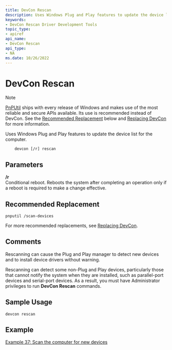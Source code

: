 ```yaml
---
title: DevCon Rescan
description: Uses Windows Plug and Play features to update the device list for the computer. 
keywords:
- DevCon Rescan Driver Development Tools
topic_type:
- apiref
api_name:
- DevCon Rescan
api_type:
- NA
ms.date: 10/26/2022
---
```


# DevCon Rescan

> [!NOTE] 
> [PnPUtil](pnputil.md) ships with every release of Windows and makes use of the most reliable and secure APIs available. Its use is recommended instead of DevCon. See the [Recommended Replacement](#recommended-replacement) below and [Replacing DevCon](devcon-migration.md) for more information.

Uses Windows Plug and Play features to update the device list for the computer. 

```
    devcon [/r] rescan 
```

## <span id="ddk_devcon_rescan_tools"></span><span id="DDK_DEVCON_RESCAN_TOOLS"></span>Parameters

<span id="________r______"></span><span id="________R______"></span> **/r**   
Conditional reboot. Reboots the system after completing an operation only if a reboot is required to make a change effective.

## Recommended Replacement

```
pnputil /scan-devices
```

For more recommended replacements, see [Replacing DevCon](devcon-migration.md).

## <span id="comments"></span><span id="COMMENTS"></span>Comments

Rescanning can cause the Plug and Play manager to detect new devices and to install device drivers without warning.

Rescanning can detect some non-Plug and Play devices, particularly those that cannot notify the system when they are installed, such as parallel-port devices and serial-port devices. As a result, you must have Administrator privileges to run **DevCon Rescan** commands.

## <span id="sample_usage"></span><span id="SAMPLE_USAGE"></span>Sample Usage

```
devcon rescan
```

## <span id="example"></span><span id="EXAMPLE"></span>Example

[Example 37: Scan the computer for new devices](devcon-examples.md#example-37-scan-the-computer-for-new-devices)









